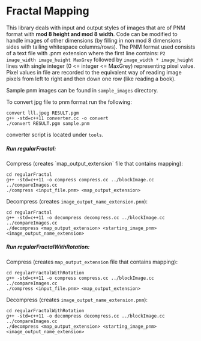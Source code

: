 # Fractal Mapping



This library deals with input and output styles of images that are of PNM format with <b>mod 8 height and mod 8 width</b>. Code can be modified to handle images of other dimensions (by filling in non mod 8 dimensions sides with tailing whitespace columns/rows). The PNM format used consists of a text file with .pnm extension where the first line contains: `P2 image_width image_height MaxGrey` followed by `image_width * image_height` lines with single integer (0 <= integer <= MaxGrey) representing pixel value. Pixel values in file are recorded to the equivalent way of reading image pixels from left to right and then down one row (like reading a book).


Sample pnm images can be found in `sample_images` directory.

To convert jpg file to pnm format run the following:

```
convert lll.jpeg RESULT.pgm
g++ -std=c++11 converter.cc -o convert
./convert RESULT.pgm sample.pnm
```
converter script is located under `tools`.




<h5>
Run regularFractal:
</h5>
Compress (creates `map_output_extension` file that contains mapping):


```
cd regularFractal
g++ -std=c++11 -o compress compress.cc ../blockImage.cc ../compareImages.cc
./compress <input_file.pnm> <map_output_extension>
```

Decompress (creates `image_output_name_extension.pnm`):

```
cd regularFractal
g++ -std=c++11 -o decompress decompress.cc ../blockImage.cc ../compareImages.cc
./decompress <map_output_extension> <starting_image_pnm> <image_output_name_extension>
```

<h5>
Run regularFractalWithRotation:
</h5>

Compress (creates `map_output_extension` file that contains mapping):

```
cd regularFractalWithRotation
g++ -std=c++11 -o compress compress.cc ../blockImage.cc ../compareImages.cc
./compress <input_file.pnm> <map_output_extension>
```

Decompress (creates `image_output_name_extension.pnm`):

```
cd regularFractalWithRotation
g++ -std=c++11 -o decompress decompress.cc ../blockImage.cc ../compareImages.cc
./decompress <map_output_extension> <starting_image_pnm> <image_output_name_extension>
```

